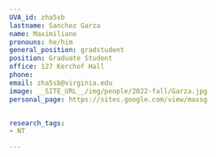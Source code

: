 ```yaml
---
UVA_id: zha5sb
lastname: Sanchez Garza
name: Maximiliano
pronouns: he/him
general_position: gradstudent
position: Graduate Student
office: 127 Kerchof Hall
phone: 
email: zha5sb@virginia.edu
image: __SITE_URL__/img/people/2022-fall/Garza.jpg 
personal_page: https://sites.google.com/view/maxsg


research_tags:
- NT

---
```

